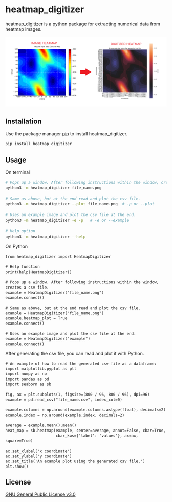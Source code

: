 # heatmap_digitizer
heatmap_digitizer is a python package for extracting numerical data from heatmap images.

![alt text](https://github.com/GilmarGNJ/heatmap_digitizer/blob/master/images/digitized_heatmap.png?raw=true)

## Installation
Use the package manager [pip](https://pip.pypa.io/en/stable/) to install heatmap_digitizer.

```bash
pip install heatmap_digitizer
```

## Usage
On terminal

```bash
# Pops up a window. After following instructions within the window, creates a csv file.
python3 -m heatmap_digitizer file_name.png

# Same as above, but at the end read and plot the csv file.
python3 -m heatmap_digitizer --plot file_name.png  # -p or --plot

# Uses an example image and plot the csv file at the end.
python3 -m heatmap_digitizer -e -p   # -e or --example

# Help option
python3 -m heatmap_digitizer --help
```
On Python
```python3
from heatmap_digitizer import HeatmapDigitizer

# Help function
print(help(HeatmapDigitizer))

# Pops up a window. After following instructions within the window, creates a csv file.
example = HeatmapDigitizer("file_name.png")
example.connect()

# Same as above, but at the end read and plot the csv file.
example = HeatmapDigitizer("file_name.png")
example.heatmap_plot = True
example.connect()

# Uses an example image and plot the csv file at the end.
example = HeatmapDigitizer("example")
example.connect()
```
After generating the csv file, you can read and plot it with Python.
```python3
# An example of how to read the generated csv file as a dataframe:
import matplotlib.pyplot as plt
import numpy as np
import pandas as pd
import seaborn as sb

fig, ax = plt.subplots(1, figsize=(800 / 96, 800 / 96), dpi=96)
example = pd.read_csv("file_name.csv", index_col=0)

example.columns = np.around(example.columns.astype(float), decimals=2)
example.index = np.around(example.index, decimals=2)

average = example.mean().mean()
heat_map = sb.heatmap(example, center=average, annot=False, cbar=True,
                      cbar_kws={'label': 'values'}, ax=ax, square=True)

ax.set_xlabel('x coordinate')
ax.set_ylabel('y coordinate')
ax.set_title('An example plot using the generated csv file.')
plt.show()
```

## License
[GNU General Public License v3.0](https://www.gnu.org/licenses/gpl-3.0.html)